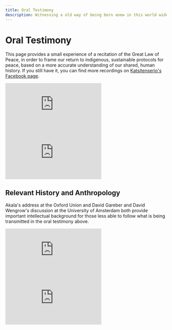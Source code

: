 ```yaml
---
title: Oral Testimony
description: Witnessing a old way of being born anew in this world wide web of light
---
```


# Oral Testimony

This page provides a small experience of a recitation of the Great Law of Peace, in order to frame our return to indigenous, sustainable protocols for peace, based on a more accurate understanding of our shared, human history. If you still have it, you can find more recordings on <a href="https://www.facebook.com/pg/reconstitutioneagleandcondor/videos/?ref=page_internal" target="_blank" rel="noopener noreferrer">Katsitenserio's Facebook page</a>.

<iframe class="video-frame" src="https://www.youtube-nocookie.com/embed/feFwTOUIHkc?start=957" frameborder="0" allow="accelerometer; autoplay; encrypted-media; gyroscope; picture-in-picture" allowfullscreen></iframe>

<iframe class="video-frame" src="https://www.youtube-nocookie.com/embed/HUlibsjmF2I?start=264" frameborder="0" allow="accelerometer; autoplay; encrypted-media; gyroscope; picture-in-picture" allowfullscreen></iframe>

## Relevant History and Anthropology

Akala's address at the Oxford Union and David Gareber and David Wengrow's discussion at the University of Amsterdam both provide important intellectual background for those less able to follow what is being transmitted in the oral testimony above.

<iframe class="video-frame-half" src="https://www.youtube-nocookie.com/embed/WUtAxUQjwB4" frameborder="0" allow="accelerometer; autoplay; encrypted-media; gyroscope; picture-in-picture" allowfullscreen></iframe>

<iframe class="video-frame-half" src="https://www.youtube-nocookie.com/embed/EvUzdJSK4x8" frameborder="0" allow="accelerometer; autoplay; encrypted-media; gyroscope; picture-in-picture" allowfullscreen></iframe>

